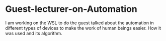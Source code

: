 # Guest-lecturer-on-Automation
I am working on the WSL to do the guest talked about the automation in different types of devices to make the work of human beings easier. 
How it was used and its algorithm. 

